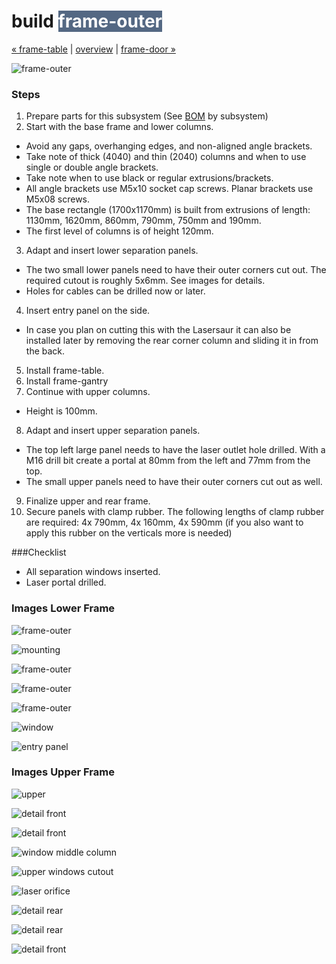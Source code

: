 build <span style="background-color:#546883;color:#ffffff">frame-outer</span>
============================

[&#xAB; frame-table](build-frame-table.md) | [overview](assembly.md) | [frame-door &#xBB;](build-frame-door.md)

![frame-outer](http://farm9.staticflickr.com/8254/8694635309_e8eed0ecba_z.jpg)


### Steps

1. Prepare parts for this subsystem (See [BOM](bom.md) by subsystem)
2. Start with the base frame and lower columns.
  - Avoid any gaps, overhanging edges, and non-aligned angle brackets.
  - Take note of thick (4040) and thin (2040) columns and when to use single or double angle brackets.
  - Take note when to use black or regular extrusions/brackets.
  - All angle brackets use M5x10 socket cap screws. Planar brackets use M5x08 screws.
  - The base rectangle (1700x1170mm) is built from  extrusions of length: 1130mm, 1620mm, 860mm, 790mm, 750mm and 190mm.
  - The first level of columns is of height 120mm.
3. Adapt and insert lower separation panels.
  - The two small lower panels need to have their outer corners cut out. The required cutout is roughly 5x6mm. See images for details.
  - Holes for cables can be drilled now or later.
4. Insert entry panel on the side.
  - In case you plan on cutting this with the Lasersaur it can also be installed later by removing the rear corner column and sliding it in from the back.
5. Install frame-table.
6. Install frame-gantry
7. Continue with upper columns.
  - Height is 100mm.
8. Adapt and insert upper separation panels.
  - The top left large panel needs to have the laser outlet hole drilled. With a M16 drill bit create a portal at 80mm from the left and 77mm from the top.
  - The small upper panels need to have their outer corners cut out as well. 
9. Finalize upper and rear frame.
10. Secure panels with clamp rubber. The following lengths of clamp rubber are required: 4x 790mm, 4x 160mm, 4x 590mm (if you also want to apply this rubber on the verticals more is needed)


###Checklist

- All separation windows inserted.
- Laser portal drilled.


### Images Lower Frame

![frame-outer](http://farm9.staticflickr.com/8373/8414208566_b3f62df7a9_z.jpg)

![mounting](http://farm9.staticflickr.com/8496/8413111387_bdcf652cb0_z.jpg)

![frame-outer](http://farm9.staticflickr.com/8351/8413111039_86c6716dbc_z.jpg)

![frame-outer](http://farm9.staticflickr.com/8373/8413110861_b675ed29bd_z.jpg)

![frame-outer](http://farm9.staticflickr.com/8374/8414208328_111b7c2fd9_z.jpg)

![window](http://farm9.staticflickr.com/8504/8413108515_3fd7a3273b_z.jpg)

![entry panel](http://farm9.staticflickr.com/8367/8414206308_76ede1f79a_z.jpg)



### Images Upper Frame
![upper](http://farm9.staticflickr.com/8504/8413100599_6c55835582_z.jpg)

![detail front](http://farm9.staticflickr.com/8375/8414196748_54116a7297_z.jpg)

![detail front](http://farm9.staticflickr.com/8219/8414196474_336bb7455b_z.jpg)

![window middle column](http://farm9.staticflickr.com/8218/8413102405_6face35325_z.jpg)

![upper windows cutout](http://farm9.staticflickr.com/8351/8414201672_0c3f32c9cb_z.jpg)

![laser orifice](http://farm9.staticflickr.com/8073/8413098985_61e9593218_z.jpg)

![detail rear](http://farm9.staticflickr.com/8359/8413098223_55fdc27c7c_z.jpg)

![detail rear](http://farm9.staticflickr.com/8053/8413097933_d8f4db7040_z.jpg)

![detail front](http://farm9.staticflickr.com/8211/8413097625_8aa96cb7df_z.jpg)
